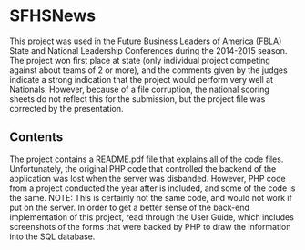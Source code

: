# SFHSNews

This project was used in the Future Business Leaders of America (FBLA) State and National Leadership Conferences during the 2014-2015 season. The project won first place at state (only individual project competing against about teams of 2 or more), and the comments given by the judges indicate a strong indication that the project would perform very well at Nationals. However, because of a file corruption, the national scoring sheets do not reflect this for the submission, but the project file was corrected by the presentation.

## Contents

The project contains a README.pdf file that explains all of the code files. Unfortunately, the original PHP code that controlled the backend of the application was lost when the server was disbanded. However, PHP code from a project conducted the year after is included, and some of the code is the same. NOTE: This is certainly not the same code, and would not work if put on the server. In order to get a better sense of the back-end implementation of this project, read through the User Guide, which includes screenshots of the forms that were backed by PHP to draw the information into the SQL database.
